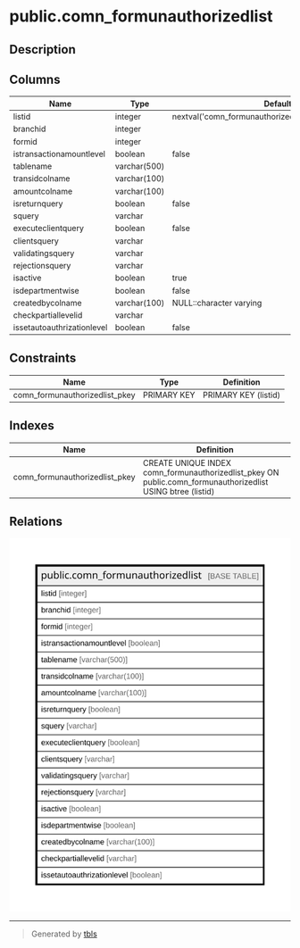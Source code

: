 # public.comn_formunauthorizedlist

## Description

## Columns

| Name | Type | Default | Nullable | Children | Parents | Comment |
| ---- | ---- | ------- | -------- | -------- | ------- | ------- |
| listid | integer | nextval('comn_formunauthorizedlist_listid_seq'::regclass) | false |  |  |  |
| branchid | integer |  | true |  |  |  |
| formid | integer |  | true |  |  |  |
| istransactionamountlevel | boolean | false | false |  |  |  |
| tablename | varchar(500) |  | true |  |  |  |
| transidcolname | varchar(100) |  | true |  |  |  |
| amountcolname | varchar(100) |  | true |  |  |  |
| isreturnquery | boolean | false | false |  |  |  |
| squery | varchar |  | true |  |  |  |
| executeclientquery | boolean | false | true |  |  |  |
| clientsquery | varchar |  | true |  |  |  |
| validatingsquery | varchar |  | true |  |  |  |
| rejectionsquery | varchar |  | true |  |  |  |
| isactive | boolean | true | true |  |  |  |
| isdepartmentwise | boolean | false | true |  |  |  |
| createdbycolname | varchar(100) | NULL::character varying | true |  |  |  |
| checkpartiallevelid | varchar |  | true |  |  |  |
| issetautoauthrizationlevel | boolean | false | true |  |  |  |

## Constraints

| Name | Type | Definition |
| ---- | ---- | ---------- |
| comn_formunauthorizedlist_pkey | PRIMARY KEY | PRIMARY KEY (listid) |

## Indexes

| Name | Definition |
| ---- | ---------- |
| comn_formunauthorizedlist_pkey | CREATE UNIQUE INDEX comn_formunauthorizedlist_pkey ON public.comn_formunauthorizedlist USING btree (listid) |

## Relations

![er](public.comn_formunauthorizedlist.svg)

---

> Generated by [tbls](https://github.com/k1LoW/tbls)
